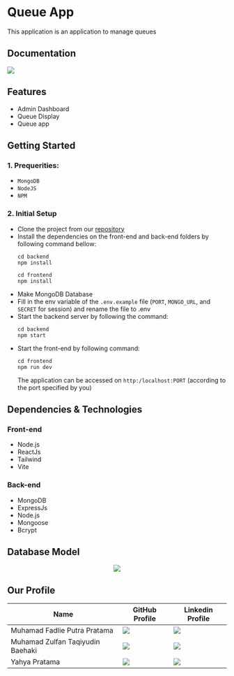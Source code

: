 # Queue App  
This application is an application to manage queues   
## Documentation   
[<img src="https://img.shields.io/badge/Postman%20Documentation-orange?style=for-the-badge&logo=postman&logoColor=white">](https://documenter.getpostman.com/view/18445046/2s9XxyRDiX)

## Features
- Admin Dashboard
- Queue Display
- Queue app

## Getting Started
### 1. Prequerities:
- `MongoDB`
- `NodeJS`
- `NPM`

### 2. Initial Setup
- Clone the project from our [repository](https://github.com/sepas-org/queue-app)
- Install the dependencies on the front-end and back-end folders by following command bellow:  
  ```
  cd backend
  npm install
  ```
  ```
  cd frontend
  npm install
  ```
- Make MongoDB Database
- Fill in the env variable of the `.env.example` file (`PORT`, `MONGO_URL`, and `SECRET` for session) and rename the file to .env
- Start the backend server by following the command:
  ```
  cd backend
  npm start
  ```
 - Start the front-end by following command:  
    ```
    cd frontend
    npm run dev
    ```
    The application can be accessed on `http:/localhost:PORT` (according to the port specified by you)

## Dependencies & Technologies
### Front-end
- Node.js
- ReactJs
- Tailwind
- Vite

### Back-end
- MongoDB
- ExpressJs
- Node.js
- Mongoose
- Bcrypt

## Database Model
<center>
<img src="https://github.com/sepas-org/queue-app/blob/main/assets/db_queue.png"/>
</center>

## Our Profile 
| Name | GitHub Profile | Linkedin Profile |
|------|----------------|------------------|
| Muhamad Fadlie Putra Pratama | [<img src="https://img.shields.io/badge/Github-black?style=for-the-badge&logo=github&logoColor=white">](https://github.com/mfadlieputrap) | [<img src="https://img.shields.io/badge/LinkedIn-blue?style=for-the-badge&logo=linkedin&logoColor=white"/>](https://id.linkedin.com/in/muhamad-fadlie-putra-pratama) |
| Muhamad Zulfan Taqiyudin Baehaki | [<img src="https://img.shields.io/badge/Github-black?style=for-the-badge&logo=github&logoColor=white">](https://github.com/neunicorn) | [<img src="https://img.shields.io/badge/LinkedIn-blue?style=for-the-badge&logo=linkedin&logoColor=white"/>](https://www.linkedin.com/in/muhamadzulfan/) |
| Yahya Pratama | [<img src="https://img.shields.io/badge/Github-black?style=for-the-badge&logo=github&logoColor=white">](https://github.com/Yahyap) | [<img src="https://img.shields.io/badge/LinkedIn-blue?style=for-the-badge&logo=linkedin&logoColor=white"/>](https://id.linkedin.com/in/yahya-pratama-76698924b)
